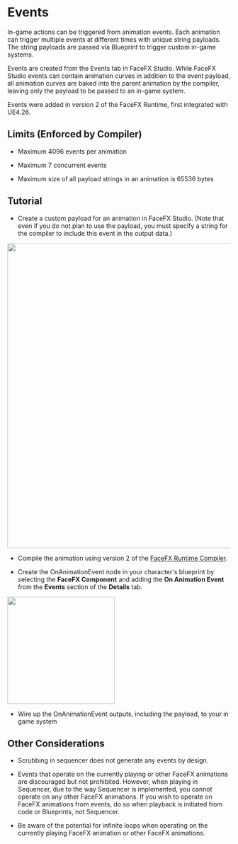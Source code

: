 Events
======

In-game actions can be triggered from animation events. Each animation can trigger multiple events at different times with unique string payloads. The string payloads are passed via Blueprint to trigger custom in-game systems.

Events are created from the Events tab in FaceFX Studio. While FaceFX Studio events can contain animation curves in addition to the event payload, all animation curves are baked into the parent animation by the compiler, leaving only the payload to be passed to an in-game system.

Events were added in version 2 of the FaceFX Runtime, first integrated with UE4.26.

Limits (Enforced by Compiler)
-----------------------------

+ Maximum 4096 events per animation

+ Maximum 7 concurrent events

+ Maximum size of all payload strings in an animation is 65536 bytes


Tutorial
--------

+ Create a custom payload for an animation in FaceFX Studio. (Note that even if you do not plan to use the payload, you must specify a string for the compiler to include this event in the output data.)

<img src="Images/CustomPayload.png" width="689">

+ Compile the animation using version 2 of the [FaceFX Runtime Compiler](RequirementsAndKeyConcepts.md).

+ Create the OnAnimationEvent node in your character's blueprint by selecting the **FaceFX Component** and adding the **On Animation Event** from the **Events** section of the **Details** tab.

<img src="Images/OnAnimationEvent.png" width="242">

+ Wire up the OnAnimationEvent outputs, including the payload, to your in game system

Other Considerations
--------------------

+ Scrubbing in sequencer does not generate any events by design.

+ Events that operate on the currently playing or other FaceFX animations are discouraged but not prohibited. However,
  when playing in Sequencer, due to the way Sequencer is implemented, you cannot operate on any other FaceFX animations. If you
  wish to operate on FaceFX animations from events, do so when playback is initiated from code or Blueprints, not Sequencer.

+ Be aware of the potential for infinite loops when operating on the currently playing FaceFX animation or other FaceFX animations.
